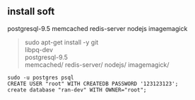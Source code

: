 ## install soft
postgresql-9.5
memcached
redis-server
nodejs
imagemagick


>sudo apt-get install -y git \
                        libpq-dev \
                        postgresql-9.5 \
                        memcached/
                        redis-server/
                        nodejs/
                        imagemagick/



```
sudo -u postgres psql
CREATE USER "root" WITH CREATEDB PASSWORD '123123123';
create database "ran-dev" WITH OWNER="root";
```
